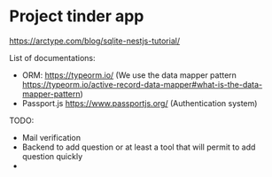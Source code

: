 # Project tinder app

https://arctype.com/blog/sqlite-nestjs-tutorial/

List of documentations:
 - ORM: https://typeorm.io/ (We use the data mapper pattern https://typeorm.io/active-record-data-mapper#what-is-the-data-mapper-pattern)
 - Passport.js https://www.passportjs.org/ (Authentication system)


TODO:
 - Mail verification
 - Backend to add question or at least a tool that will permit to add question quickly
 - 
